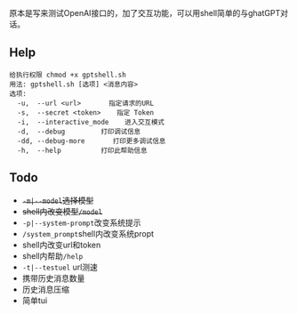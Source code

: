 原本是写来测试OpenAI接口的，加了交互功能，可以用shell简单的与ghatGPT对话。
## Help
```
给执行权限 chmod +x gptshell.sh
用法: gptshell.sh [选项] <消息内容>
选项:
  -u,  --url <url>       指定请求的URL
  -s,  --secret <token>    指定 Token
  -i,  --interactive_mode    进入交互模式
  -d,  --debug         打印调试信息
  -dd, --debug-more       打印更多调试信息
  -h,  --help          打印此帮助信息
```
## Todo
- ~~`-m|--model`选择模型~~
- ~~shell内改变模型`/model`~~
- `-p|--system-prompt`改变系统提示
- `/system_prompt`shell内改变系统propt
- shell内改变url和token
- shell内帮助`/help`
- `-t|--testuel` url测速
- 携带历史消息数量
- 历史消息压缩
- 简单tui
